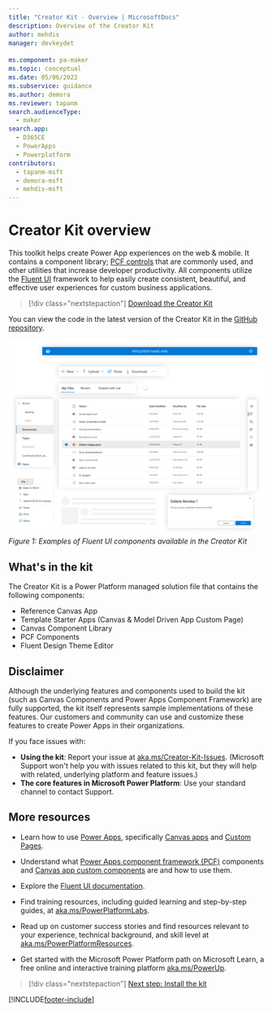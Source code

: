 ```yaml
---
title: "Creator Kit - Overview | MicrosoftDocs"
description: Overview of the Creator Kit
author: mehdis
manager: devkeydet

ms.component: pa-maker
ms.topic: conceptual
ms.date: 05/06/2022
ms.subservice: guidance
ms.author: demora
ms.reviewer: tapanm
search.audienceType: 
  - maker
search.app: 
  - D365CE
  - PowerApps
  - Powerplatform
contributors:
  - tapanm-msft
  - demora-msft
  - mehdis-msft
---
```

# Creator Kit overview

This toolkit helps create Power App experiences on the web & mobile. It contains a component library; [PCF controls](/power-apps/developer/component-framework/overview) that are commonly used, and other utilities that increase developer productivity. All components utilize the [Fluent UI](https://developer.microsoft.com/fluentui#/) framework to help easily create consistent, beautiful, and effective user experiences for custom business applications.

> [!div class="nextstepaction"]
> [Download the Creator Kit](https://github.com/microsoft/powercat-creator-kit/releases/download/CreatorKit-May2022/CreatorKitCore_1.0.20220510.1_managed.zip)

You can view the code in the latest version of the Creator Kit in the [GitHub repository](https://github.com/microsoft/powercat-creator-kit).

![Examples of the Fluent UI components in the starter kit](media/creatorkitview.png "Examples of the Fluent UI components in the starter kit")
*Figure 1: Examples of Fluent UI components available in the Creator Kit*

## What's in the kit
The Creator Kit is a Power Platform managed solution file that contains the following components:
- Reference Canvas App
- Template Starter Apps (Canvas & Model Driven App Custom Page)
- Canvas Component Library
- PCF Components
- Fluent Design Theme Editor

## Disclaimer

Although the underlying features and components used to build the kit (such as Canvas Components and Power Apps Component Framework) are fully supported, the kit itself represents sample implementations of these features. Our customers and community can use and customize these features to create Power Apps in their organizations.

If you face issues with:

- **Using the kit**: Report your issue at [aka.ms/Creator-Kit-Issues](https://aka.ms/Creator-Kit-Issues). (Microsoft Support won't help you with issues related to this kit, but they will help with related, underlying platform and feature issues.)
- **The core features in Microsoft Power Platform**: Use your standard channel to contact Support.

## More resources

- Learn how to use [Power Apps](/power-apps), specifically [Canvas apps](canvas-apps/dev-enterprise-intro) and [Custom Pages](/power-apps/maker/model-driven-apps/model-app-page-overview).

- Understand what [Power Apps component framework (PCF)](/power-apps/developer/component-framework/custom-controls-overview) components and [Canvas app custom components](/power-apps/maker/canvas-apps/create-component) are and how to use them.

- Explore the [Fluent UI documentation](https://developer.microsoft.com/fluentui#/).

- Find training resources, including guided learning and step-by-step guides, at [aka.ms/PowerPlatformLabs](https://aka.ms/powerplatformlabs).

- Read up on customer success stories and find resources relevant to your experience, technical background, and skill level at [aka.ms/PowerPlatformResources](https://aka.ms/powerplatformresources).

- Get started with the Microsoft Power Platform path on Microsoft Learn, a free online and interactive training platform [aka.ms/PowerUp](/learn/paths/create-powerapps/?WT.mc_id=twitter-social-donasa).

> [!div class="nextstepaction"]
> [Next step: Install the kit](setup.md)


[!INCLUDE[footer-include](../../includes/footer-banner.md)]